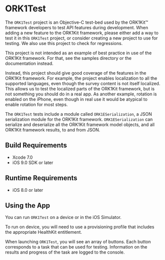 # ORK1Test

The `ORK1Test` project is an Objective-C test-bed used by the ORK1Kit™ framework
developers to test API features during development. When adding a new
feature to the ORK1Kit framework, please either add a way to test it in this
`ORK1Test` project, or consider creating a new project to use for
testing. We also use this project to check for regressions.

This project is not intended as an example of best practice in use of
the ORK1Kit framework. For that, see the samples directory or the documentation
instead.

Instead, this project should give good coverage of the features in
the ORK1Kit framework. For example, the project enables localization to all the
supported languages, even though the survey content is not itself
localized. This allows us to test the localized parts of the ORK1Kit framework,
but is not something you should do in a real app. As another example,
rotation is enabled on the iPhone, even though in real use it would be
atypical to enable rotation for most steps.

The `ORK1Test` tests include a module called `ORK1ESerialization`, a
JSON serialization module for the ORK1Kit framework. `ORK1ESerialization` can
serialize and deserialize all the ORK1Kit framework model objects, and all
ORK1Kit framework results, to and from JSON.


## Build Requirements

+ Xcode 7.0
+ iOS 9.0 SDK or later


## Runtime Requirements

+ iOS 8.0 or later


## Using the App

You can run `ORK1Test` on a device or in the iOS Simulator.

To run on device, you will need to use a provisioning profile that
includes the appropriate HealthKit entitlement.

When launching `ORK1Test`, you will see an array of buttons. Each
button corresponds to a task that can be used for testing. Information
on the results and progress of the task are logged to the console.

